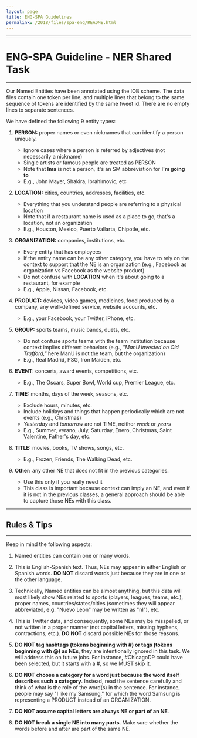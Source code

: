 ```yaml
---
layout: page
title: ENG-SPA Guidelines
permalink: /2018/files/spa-eng/README.html
---
```


---
# ENG-SPA Guideline - NER Shared Task
---

Our Named Entities have been annotated using the IOB scheme. The data files contain one token
per line, and multiple lines that belong to the same sequence of tokens are identified by the 
same tweet id. There are no empty lines to separate sentences.


We have defined the following 9 entity types:

1. **PERSON:**  proper names or even nicknames that can identify a person uniquely.
    * Ignore cases where a person is referred by adjectives (not necessarily a nickname)  
    * Single artists or famous people are treated as PERSON
    * Note that **Ima** is not a person, it's an SM abbreviation for **I'm going to**  
    * E.g., John Mayer, Shakira, Ibrahimovic, etc

2. **LOCATION:** cities, countries, addresses, facilities, etc. 
    * Everything that you understand people are referring to a physical location
    * Note that if a restaurant name is used as a place to go, that's a location, not an organization
    * E.g., Houston, Mexico, Puerto Vallarta, Chipotle, etc.

3. **ORGANIZATION:** companies, institutions, etc.
    * Every entity that has employees
    * If the entity name can be any other category, you have to rely on the context to support 
    that the NE is an organization (e.g., Facebook as organization vs Facebook as the website product) 
    * Do not confuse with **LOCATION** when it's about going to a restaurant, for example
    * E.g., Apple, Nissan, Facebook, etc.

4. **PRODUCT:** devices, video games, medicines, food produced by a company, any well-defined service, website accounts, etc.
    * E.g., your Facebook, your Twitter, iPhone, etc.
    
5. **GROUP:** sports teams, music bands, duets, etc.
    * Do not confuse sports teams with the team institution because context implies different behaviors (e.g., 
    _"ManU invested on Old Trafford,"_ here ManU is not the team, but the organization)
    * E.g., Real Madrid, PSG, Iron Maiden, etc.
    
6. **EVENT:** concerts, award events, competitions, etc.
    * E.g., The Oscars, Super Bowl, World cup, Premier League, etc.

7. **TIME:** months, days of the week, seasons, etc. 
    * Exclude hours, minutes, etc.
    * Include holidays and things that happen periodically which are not events (e.g., Christmas)
    * _Yesterday_ and _tomorrow_ are not TIME, neither _week_ or _years_
    * E.g., Summer, verano, July, Saturday, Enero, Christmas, Saint Valentine, Father's day, etc.

8. **TITLE:** movies, books, TV shows, songs, etc.
    * E.g., Frozen, Friends, The Walking Dead, etc. 

9. **Other:** any other NE that does not fit in the previous categories.
    * Use this only if you really need it
    * This class is important because context can imply an NE, and even if it is not in the previous
    classes, a general approach should be able to capture those NEs with this class.


---
## Rules & Tips
---

Keep in mind the following aspects:

1. Named entities can contain one or many words.

2. This is English-Spanish text. Thus, NEs may appear in either English or Spanish words. **DO NOT** discard words just because they are in one or the other language.

3. Technically, Named entities can be almost anything, but this data will most likely show NEs related to sports (players, leagues, teams, etc.), proper names, countries/states/cities (sometimes they will appear abbreviated, e.g. "Nuevo Leon" may be written as "nl"), etc. 

4. This is Twitter data, and consequently, some NEs may be misspelled, or not written in a proper manner (not capital letters, missing hyphens, contractions, etc.). **DO NOT** discard possible NEs for those reasons.

5. **DO NOT tag hashtags (tokens beginning with #) or tags (tokens beginning with @) as NEs**, they are intentionally ignored in this task. We will address this on future jobs. For instance, #ChicagoDP could have been selected, but it starts with a #, so we MUST skip it. 

6. **DO NOT choose a category for a word just because the word itself describes such a category**. Instead, read the sentence carefully and think of what is the role of the word(s) in the sentence. For instance, people may say "I like my Samsung," for which the word Samsung is representing a PRODUCT instead of an ORGANIZATION.

7. **DO NOT assume capital letters are always NE or part of an NE**. 

8. **DO NOT break a single NE into many parts**. Make sure whether the words before and after are part of the same NE.
